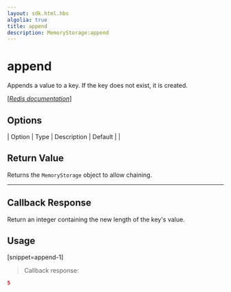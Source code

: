 ```yaml
---
layout: sdk.html.hbs
algolia: true
title: append
description: MemoryStorage:append
---
```


  

# append
Appends a value to a key. If the key does not exist, it is created.

[[_Redis documentation_]](https://redis.io/commands/append)


## Options

| Option | Type | Description | Default |
|
## Return Value

Returns the `MemoryStorage` object to allow chaining.

---

## Callback Response

Return an integer containing the new length of the key's value.

## Usage

[snippet=append-1]
> Callback response:

```json
5
```